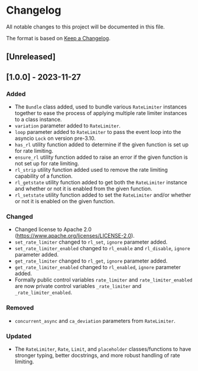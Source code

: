 # Changelog

All notable changes to this project will be documented in this file.

The format is based on [Keep a Changelog](https://keepachangelog.com/en/1.1.0/).

## [Unreleased]

## [1.0.0] - 2023-11-27

### Added

- The `Bundle` class added, used to bundle various `RateLimiter` instances together to ease the process of applying multiple rate limiter instances to a class instance.
- `variation` parameter added to `RateLimiter`.
- `loop` parameter added to `RateLimiter` to pass the event loop into the asyncio `Lock` on version pre-3.10.
- `has_rl` utility function added to determine if the given function is set up for rate limiting.
- `ensure_rl` utility function added to raise an error if the given function is not set up for rate limiting.
- `rl_strip` utility function added used to remove the rate limiting capability of a function.
- `rl_getstate` utility function added to get both the `RateLimiter` instance and whether or not it is enabled from the given function.
- `rl_setstate` utility function added to set the `RateLimiter` and/or whether or not it is enabled on the given function.

### Changed

- Changed license to Apache 2.0 (https://www.apache.org/licenses/LICENSE-2.0).
- `set_rate_limiter` changed to `rl_set`, `ignore` parameter added.
- `set_rate_limiter_enabled` changed to `rl_enable` and `rl_disable`, `ignore` parameter added.
- `get_rate_limiter` changed to `rl_get`, `ignore` parameter added.
- `get_rate_limiter_enabled` changed to `rl_enabled`, `ignore` parameter added.
- Formally public control variables `rate_limiter` and `rate_limiter_enabled` are now private control variables `_rate_limiter` and `_rate_limiter_enabled`.

### Removed

- `concurrent_async` and `ca_deviation` parameters from `RateLimiter`.

### Updated

- The `RateLimiter`, `Rate`, `Limit`, and `placeholder` classes/functions to have stronger typing, better docstrings, and more robust handling of rate limiting.
